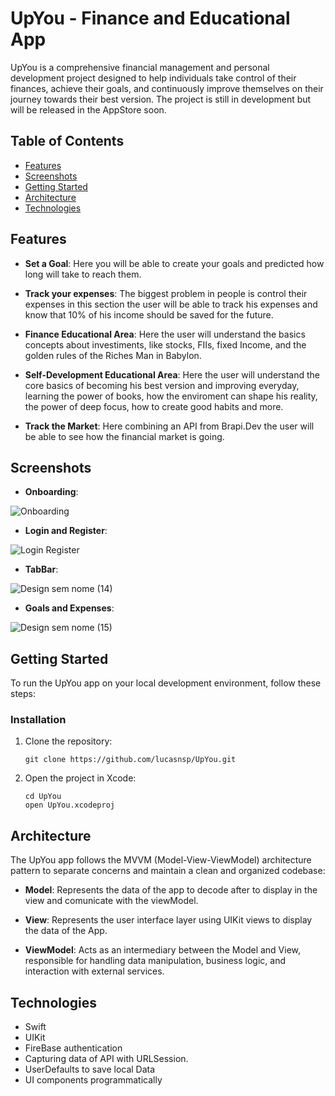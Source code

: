 # UpYou - Finance and Educational App

UpYou is a comprehensive financial management and personal development project designed to help individuals take control of their finances, achieve their goals, and continuously improve themselves on their journey towards their best version. The project is still in development but will be released in the AppStore soon.

## Table of Contents
- [Features](#features)
- [Screenshots](#screenshots)
- [Getting Started](#getting-started)
- [Architecture](#architecture)
- [Technologies](#technologies)

## Features

- **Set a Goal**: Here you will be able to create your goals and predicted how long will take to reach them.

- **Track your expenses**: The biggest problem in people is control their expenses in this section the user will be able to track his expenses and know that 10% of his income should be saved for the future.

- **Finance Educational Area**: Here the user will understand the basics concepts about investiments, like stocks, FIIs, fixed Income, and the golden rules of the Riches Man in Babylon.

- **Self-Development Educational Area**: Here the user will understand the core basics of becoming his best version and improving everyday, learning the power of books, how the enviroment can shape his reality, the power of deep focus, how to create good habits and more. 

- **Track the Market**: Here combining an API from Brapi.Dev the user will be able to see how the financial market is going. 

## Screenshots

- **Onboarding**:

![Onboarding](https://github.com/lucasnsp/UpYou/assets/122572631/21c72e7d-20ca-40e3-9cf0-7a08960ccc6a)

- **Login and Register**:

![Login Register](https://github.com/lucasnsp/UpYou/assets/122572631/e59d3d0b-abd8-43e5-9429-ef1597be937e)

- **TabBar**:

![Design sem nome (14)](https://github.com/lucasnsp/SoloProjects/assets/122572631/b53ada1d-2c27-40b4-8e67-1f7c47f3f421)

- **Goals and Expenses**:

![Design sem nome (15)](https://github.com/lucasnsp/SoloProjects/assets/122572631/7c813f5a-1069-4bb4-b03d-08fa2d97b670)

## Getting Started

To run the UpYou app on your local development environment, follow these steps:

### Installation

1. Clone the repository:

   ```shell
   git clone https://github.com/lucasnsp/UpYou.git
   ```

2. Open the project in Xcode:

   ```shell
   cd UpYou
   open UpYou.xcodeproj
   ```

## Architecture

The UpYou app follows the MVVM (Model-View-ViewModel) architecture pattern to separate concerns and maintain a clean and organized codebase:

- **Model**: Represents the data of the app to decode after to display in the view and comunicate with the viewModel.

- **View**: Represents the user interface layer using UIKit views to display the data of the App.

- **ViewModel**: Acts as an intermediary between the Model and View, responsible for handling data manipulation, business logic, and interaction with external services.

## Technologies

- Swift
- UIKit
- FireBase authentication
- Capturing data of API with URLSession.
- UserDefaults to save local Data
- UI components programmatically
